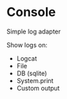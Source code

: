# Console
Simple log adapter

Show logs on:
* Logcat
* File
* DB (sqlite)
* System.print
* Custom output
